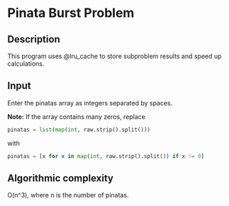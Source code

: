 # Pinata Burst Problem

## Description
This program uses @lru_cache to store subproblem results and speed up calculations.

## Input
Enter the pinatas array as integers separated by spaces.

**Note:** If the array contains many zeros, replace

```python
pinatas = list(map(int, raw.strip().split()))
```
with
```python
pinatas = [x for x in map(int, raw.strip().split()) if x != 0] 
```

## Algorithmic complexity
O(n^3), where n is the number of pinatas.




